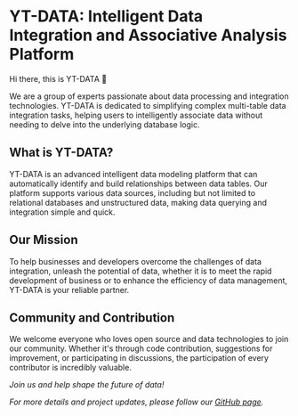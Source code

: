 # YT-DATA: Intelligent Data Integration and Associative Analysis Platform

Hi there, this is YT-DATA 👋

We are a group of experts passionate about data processing and integration technologies. YT-DATA is dedicated to simplifying complex multi-table data integration tasks, helping users to intelligently associate data without needing to delve into the underlying database logic.

## What is YT-DATA?

YT-DATA is an advanced intelligent data modeling platform that can automatically identify and build relationships between data tables. Our platform supports various data sources, including but not limited to relational databases and unstructured data, making data querying and integration simple and quick.

## Our Mission

To help businesses and developers overcome the challenges of data integration, unleash the potential of data, whether it is to meet the rapid development of business or to enhance the efficiency of data management, YT-DATA is your reliable partner.

## Community and Contribution

We welcome everyone who loves open source and data technologies to join our community. Whether it's through code contribution, suggestions for improvement, or participating in discussions, the participation of every contributor is incredibly valuable.

_Join us and help shape the future of data!_

_For more details and project updates, please follow our [GitHub page](https://github.com/yt-data)._
